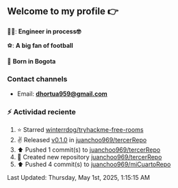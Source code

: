 ## Welcome to my profile 👉

👨‍💻: **Engineer in process🤓**

⚽: **A big fan of football**

📍 **Born in Bogota**

### Contact channels

- Email: **dhortua959@gmail.com**


### :zap: Actividad reciente
<!--RECENT_ACTIVITY:start-->
1. ⭐ Starred [winterrdog/tryhackme-free-rooms](https://github.com/winterrdog/tryhackme-free-rooms)<br>
2. ✌️ Released [v0.1.0](https://github.com/juanchoo969/tercerRepo/releases/tag/v0.1.0) in [juanchoo969/tercerRepo](https://github.com/juanchoo969/tercerRepo)<br>
3. ⬆️ Pushed 1 commit(s) to [juanchoo969/tercerRepo](https://github.com/juanchoo969/tercerRepo)<br>
4. 📔 Created new repository [juanchoo969/tercerRepo](https://github.com/juanchoo969/tercerRepo)<br>
5. ⬆️ Pushed 4 commit(s) to [juanchoo969/miCuartoRepo](https://github.com/juanchoo969/miCuartoRepo)<br>
<!--RECENT_ACTIVITY:end-->
<!--RECENT_ACTIVITY:last_update-->
Last Updated: Thursday, May 1st, 2025, 1:15:15 AM
<!--RECENT_ACTIVITY:last_update_end-->
